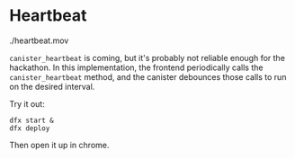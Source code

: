# Heartbeat

./heartbeat.mov

`canister_heartbeat` is coming, but it's probably not reliable enough for the hackathon. In this implementation, the frontend periodically calls the `canister_heartbeat` method, and the canister debounces those calls to run on the desired interval.

Try it out:

```shell
dfx start &
dfx deploy
```

Then open it up in chrome.